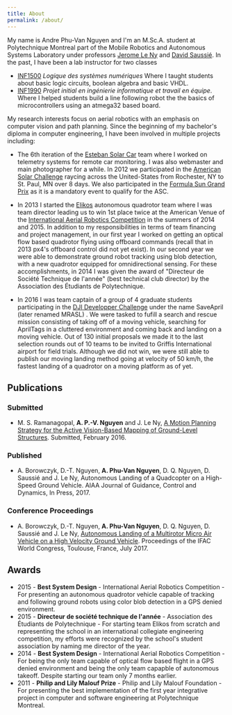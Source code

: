 ```yaml
---
title: About
permalink: /about/
---
```


My name is Andre Phu-Van Nguyen and I'm an M.Sc.A. student at Polytechnique 
Montreal part of the Mobile Robotics and Autonomous Systems Laboratory under
professors [Jerome Le Ny](http://www.professeurs.polymtl.ca/jerome.le-ny/) 
and [David Saussié](http://www.polymtl.ca/recherche/rc/en/professeurs/details.php?NoProf=513).
In the past, I have been a lab instructor for two classes

* [INF1500](http://www.polymtl.ca/etudes/cours/details.php?sigle=INF1500)
*Logique des systèmes numériques* Where I taught students about basic logic circuits, boolean algebra and basic VHDL. 
* [INF1990](http://www.groupes.polymtl.ca/inf1995/)
*Projet initial en ingénierie informatique et travail en équipe*. Where I helped students build a line following robot the the basics of microcontrollers using an atmega32 based board.

My research interests focus on aerial robotics with an emphasis on computer 
vision and path planning. Since the beginning of my bachelor's diploma in
computer engineering, I have been involved in multiple projects including:

* The 6th iteration of the [Esteban Solar Car](http://esteban.polymtl.ca) team 
where I worked on telemetry systems for remote car monitoring. I was also webmaster
and main photographer for a while. In 2012 we participated in the 
[American Solar Challenge](http://americansolarchallenge.org/the-competition/ascfsgp-2012/) raycing across
the United-States from Rochester, NY to St. Paul, MN over 8 days. We also participated
in the [Formula Sun Grand Prix](http://americansolarchallenge.org/the-competition/ascfsgp-2012/)
as it is a mandatory event to qualify for the ASC.

* In 2013 I started the [Elikos](http://elikos.polymtl.ca) autonomous quadrotor
team where I was team director leading us to win 1st place twice at the American
Venue of the [International Aerial Robotics Competition](http://aerialroboticscompetition.org/)
in the summers of 2014 and 2015.
In addition to my responsibilities in terms of team financing and project 
management, in our first year I worked on getting an optical flow based quadrotor
flying using offboard commands (recall that in 2013 px4's offboard control did 
not yet exist). In our second year we were able to demonstrate ground robot 
tracking using blob detection, with a new quadrotor equipped for omnidirectional
sensing. For these accomplishments, in 2014 I was given the award of "Directeur de 
Société Technique de l'année" (best technical club director) by the Association
des Étudiants de Polytechnique.

* In 2016 I was team captain of a group of 4 graduate students participating in
the [DJI Developper Challenge](https://developer.dji.com/news/2016-dji-developer-challenge-10-teams-enter-final-round/) 
under the name SaveApril (later renamed MRASL) . 
We were tasked to fufill a search and rescue
mission consisting of taking off of a moving vehicle, searching for AprilTags
in a cluttered environment and coming back and landing on a moving vehicle. Out
of 130 initial proposals we made it to the last selection rounds out of 10 teams
to be invited to Griffis International airport for field trials. Although we did
not win, we were still able to publish our moving landing method going at velocity
of 50 km/h, the fastest landing of a quadrotor on a moving platform as of yet. 


## Publications

### Submitted

* M. S. Ramanagopal, **A. P.-V. Nguyen** and J. Le Ny, [A Motion Planning Strategy for the Active Vision-Based Mapping of Ground-Level Structures](https://arxiv.org/abs/1602.06667). Submitted, February 2016. 


### Published

* A. Borowczyk, D.-T. Nguyen, **A. Phu-Van Nguyen**, D. Q. Nguyen, D. Saussié and J. Le Ny, Autonomous Landing of a Quadcopter on a High-Speed Ground Vehicle. AIAA Journal of Guidance, Control and Dynamics, In Press, 2017. 

### Conference Proceedings

* A. Borowczyk, D.-T. Nguyen, **A. Phu-Van Nguyen**, D. Q. Nguyen, D. Saussié and J. Le Ny, [Autonomous Landing of a Multirotor Micro Air Vehicle on a High Velocity Ground Vehicle](https://arxiv.org/abs/1611.07329). Proceedings of the IFAC World Congress, Toulouse, France, July 2017.

## Awards

* 2015 - **Best System Design** - International Aerial Robotics Competition - For presenting an autonomous quadrotor vehicle capable of tracking and following ground robots using color blob detection in a GPS denied environment.
* 2015 - **Directeur de société technique de l'année** - Association des Étudiants de Polytechnique - For starting team Elikos from scratch and representing the school in an international collegiate engineering competition, my efforts were recognized by the school's student association by naming me director of the year.
* 2014 - **Best System Design** - International Aerial Robotics Competition - For being the only team capable of optical flow based flight in a GPS denied environment and being the only team capapble of autonomous takeoff. Despite starting our team only 7 months earlier.
* 2011 - **Philip and Lily Malouf Prize** - Philip and Lily Malouf Foundation - For presenting the best implementation of the first year integrative project in computer and software engineering at Polytechnique Montreal.